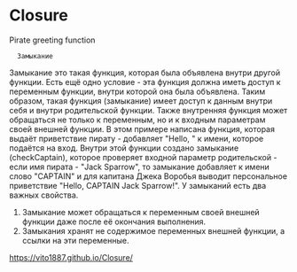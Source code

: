 # Closure
Pirate greeting function

      Замыкание
Замыкание это такая функция, которая была объявлена внутри другой функции. Есть ещё одно условие - эта функция должна иметь доступ к переменным функции, внутри которой
она была объявлена.
Таким образом, такая функция (замыкание) имеет доступ к данным внутри себя и внутри родительской функции. Также внутренняя функция может обращаться не только к
переменным, но и к входным параметрам своей внешней функции.
В этом примере написана функция, которая выдаёт приветствие пирату - добавляет "Hello, " к имени, которое подаётся на вход. Внутри этой функции создано замыкание
(checkCaptain), которое проверяет входной параметр родительской - если имя пирата - "Jack Sparrow", то замыкание добавляет к имени слово "CAPTAIN" и для капитана
Джека Воробья выводит персональное приветствие "Hello, CAPTAIN Jack Sparrow!".
У замыканий есть два важных свойства.
1. Замыкание может обращаться к переменным своей внешней функции даже после её окончания выполнения.
2. Замыкания хранят не содержимое переменных внешней функции, а ссылки на эти переменные.

https://vito1887.github.io/Closure/
